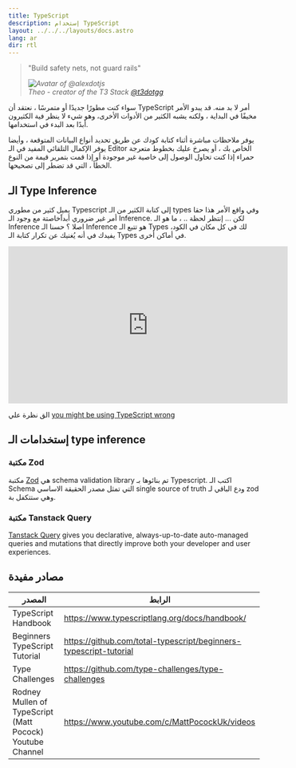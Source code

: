 ```yaml
---
title: TypeScript
description: إستخدام TypeScript
layout: ../../../layouts/docs.astro
lang: ar
dir: rtl
---
```


<blockquote className="w-full relative border-l-4 italic bg-t3-purple-200 dark:text-t3-purple-50 text-zinc-900 dark:bg-t3-purple-300/20 p-2 rounded-md text-sm my-3 border-neutral-500 quote">
  <div className="relative w-fit flex items-center justify-center p-1">
    <p className="mb-4 text-lg">
      <span aria-hidden="true">&quot;</span>Build safety nets, not guard rails<span aria-hidden="true">&quot;</span>
    </p>
  </div>
  <cite className="flex items-center justify-end pr-4 pb-2">
    <img
      alt="Avatar of @alexdotjs"
      className="w-12 mr-4 rounded-full bg-neutral-500"
      src="/images/theo_300x300.webp"
    />
    <div className="flex flex-col items-start not-italic">
      <span className=" text-sm font-semibold">Theo - creator of the T3 Stack</span>
      <a
        href="https://twitter.com/t3dotgg"
        target="_blank"
        rel="noopener noreferrer"
        className="text-sm"
      >
        @t3dotgg
      </a>
    </div>
  </cite>
</blockquote>

سواء كنت مطورًا جديدًا أو متمرسًا ، نعتقد أن TypeScript أمر لا بد منه. قد يبدو الأمر مخيفًا في البداية ، ولكنه يشبه الكثير من الأدوات الأخرى، وهو شيء لا ينظر فية الكثيرون أبدًا بعد البدء في استخدامها.

يوفر ملاحظات مباشرة أثناء كتابة كودك عن طريق تحديد أنواع البيانات المتوقعة ، وأيضا يوفر الإكمال التلقائي المفيد في الـ Editor الخاص بك ، أو يصرخ عليك بخطوط متعرجة حمراء إذا كنت تحاول الوصول إلى خاصية غير موجودة أو إذا قمت بتمرير قيمة من النوع الخطأ ، التي قد تضطر إلى تصحيحها.

## الـ Type Inference

يميل كثير من مطوري Typescript إلى كتابة الكثير من الـ types وفي واقع الأمر هذا حقا أمر غير ضروري أبداََخاصتة مع وجود الـ Inference.
لكن ... إنتظر لحظة .. ، ما هو الـ Inference اصلا ؟ حسنا الـ Inference هو تتبع الـ Types لك في كل مكان في الكود، يفيدك في أنه يُغنيك عن تكرار كتابة الـ Types في أماكن أخرى.

<div class="embed">
    <iframe width="560" height="315" src="https://www.youtube.com/embed/RmGHnYUqQ4k" title="You might be using Typescript wrong" frameborder="0" allow="accelerometer; autoplay; clipboard-write; encrypted-media; gyroscope; picture-in-picture" allowfullscreen></iframe>
</div>

الق نظرة علي [you might be using TypeScript wrong](https://www.youtube.com/watch?v=RmGHnYUqQ4k)

## إستخدامات الـ type inference

### مكتبة Zod

مكتبة [Zod](https://github.com/colinhacks/zod) هي schema validation library تم بنائوها بـ Typescript. اكتب الـ Schema التي تمثل مصدر الحقيقة الاساسي single source of truth ودع الباقي لـ zod وهي ستتكفل بة.

### مكتبة Tanstack Query

[Tanstack Query](https://tanstack.com/query/v4/) gives you declarative, always-up-to-date auto-managed queries and mutations that directly improve both your developer and user experiences.

## مصادر مفيدة

| المصدر                                                    | الرابط                                                            |
| --------------------------------------------------------- | ----------------------------------------------------------------- |
| TypeScript Handbook                                       | https://www.typescriptlang.org/docs/handbook/                     |
| Beginners TypeScript Tutorial                             | https://github.com/total-typescript/beginners-typescript-tutorial |
| Type Challenges                                           | https://github.com/type-challenges/type-challenges                |
| Rodney Mullen of TypeScript (Matt Pocock) Youtube Channel | https://www.youtube.com/c/MattPocockUk/videos                     |
